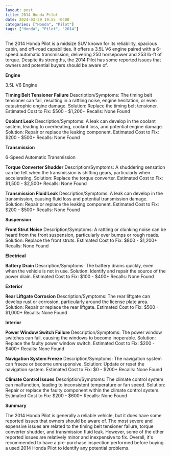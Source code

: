 ```yaml
---
layout: post
title: 2014 Honda Pilot
date: 2024-03-29 19:55 -0400
categories: ["Honda", "Pilot"]
tags: ["Honda", "Pilot", "2014"]
---
```

The 2014 Honda Pilot is a midsize SUV known for its reliability, spacious cabin, and off-road capabilities. It offers a 3.5L V6 engine paired with a 6-speed automatic transmission, delivering 250 horsepower and 253 lb-ft of torque. Despite its strengths, the 2014 Pilot has some reported issues that owners and potential buyers should be aware of.

**Engine**

3.5L V6 Engine

**Timing Belt Tensioner Failure**
Description/Symptoms: The timing belt tensioner can fail, resulting in a rattling noise, engine hesitation, or even catastrophic engine damage.
Solution: Replace the timing belt tensioner.
Estimated Cost to Fix: $500 - $1,200+
Recalls: None Found

**Coolant Leak**
Description/Symptoms: A leak can develop in the coolant system, leading to overheating, coolant loss, and potential engine damage.
Solution: Repair or replace the leaking component.
Estimated Cost to Fix: $200 - $500+
Recalls: None Found

**Transmission**

6-Speed Automatic Transmission

**Torque Converter Shudder**
Description/Symptoms: A shuddering sensation can be felt when the transmission is shifting gears, particularly when accelerating.
Solution: Replace the torque converter.
Estimated Cost to Fix: $1,500 - $2,500+
Recalls: None Found

**Transmission Fluid Leak**
Description/Symptoms: A leak can develop in the transmission, causing fluid loss and potential transmission damage.
Solution: Repair or replace the leaking component.
Estimated Cost to Fix: $200 - $500+
Recalls: None Found

**Suspension**

**Front Strut Noise**
Description/Symptoms: A rattling or clunking noise can be heard from the front suspension, particularly over bumps or rough roads.
Solution: Replace the front struts.
Estimated Cost to Fix: $800 - $1,200+
Recalls: None Found

**Electrical**

**Battery Drain**
Description/Symptoms: The battery drains quickly, even when the vehicle is not in use.
Solution: Identify and repair the source of the power drain.
Estimated Cost to Fix: $100 - $400+
Recalls: None Found

**Exterior**

**Rear Liftgate Corrosion**
Description/Symptoms: The rear liftgate can develop rust or corrosion, particularly around the license plate area.
Solution: Repair or replace the rear liftgate.
Estimated Cost to Fix: $500 - $1,000+
Recalls: None Found

**Interior**

**Power Window Switch Failure**
Description/Symptoms: The power window switches can fail, causing the windows to become inoperable.
Solution: Replace the faulty power window switch.
Estimated Cost to Fix: $200 - $400+
Recalls: None Found

**Navigation System Freeze**
Description/Symptoms: The navigation system can freeze or become unresponsive.
Solution: Update or reset the navigation system.
Estimated Cost to Fix: $0 - $200+
Recalls: None Found

**Climate Control Issues**
Description/Symptoms: The climate control system can malfunction, leading to inconsistent temperature or fan speed.
Solution: Repair or replace the faulty component within the climate control system.
Estimated Cost to Fix: $200 - $600+
Recalls: None Found

**Summary**

The 2014 Honda Pilot is generally a reliable vehicle, but it does have some reported issues that owners should be aware of. The most severe and expensive issues are related to the timing belt tensioner failure, torque converter shudder, and transmission fluid leak. However, some of the other reported issues are relatively minor and inexpensive to fix. Overall, it's recommended to have a pre-purchase inspection performed before buying a used 2014 Honda Pilot to identify any potential problems.
